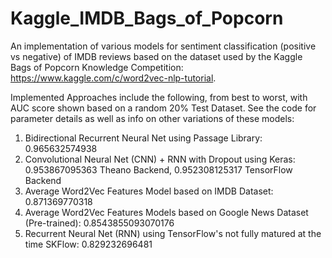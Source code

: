 # Kaggle_IMDB_Bags_of_Popcorn
An implementation of various models for sentiment classification (positive vs negative) of IMDB reviews based on the dataset used by the Kaggle Bags of Popcorn Knowledge Competition: https://www.kaggle.com/c/word2vec-nlp-tutorial.

Implemented Approaches include the following, from best to worst, with AUC score shown based on a random 20% Test Dataset.  See the code for parameter details as well as info on other variations of these models:

1. Bidirectional Recurrent Neural Net using Passage Library: 0.965632574938
2. Convolutional Neural Net (CNN) + RNN with Dropout using Keras: 0.953867095363 Theano Backend, 0.952308125317 TensorFlow Backend
3. Average Word2Vec Features Model based on IMDB Dataset: 0.871369770318
4. Average Word2Vec Features Models based on Google News Dataset (Pre-trained): 0.8543855093070176
5. Recurrent Neural Net (RNN) using TensorFlow's not fully matured at the time SKFlow: 0.829232696481
